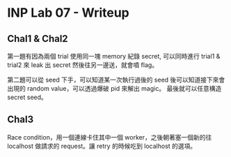 # INP Lab 07 - Writeup

## Chal1 & Chal2
第一題有因為兩個 trial 使用同一塊 memory 紀錄 secret, 可以同時進行 trial1 & trial2 來 leak 出 secret 然後往另一邊送，就會噴 flag。

第二題可以從 seed 下手，可以知道某一次執行過後的 seed 後可以知道接下來會出現的 random value，可以透過爆破 pid 來解出 magic。
最後就可以任意構造 secret seed。

## Chal3 
Race condition，用一個連線卡住其中一個 worker，之後朝著塞一個新的往 localhost 做請求的 request。讓 retry 的時候吃到 localhost 的選項。